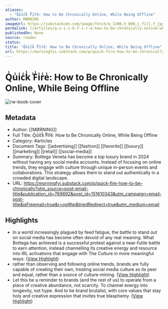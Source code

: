 ```yaml
---
aliases:
  - "Q̾u̾i̾c̾k̾ ̾F̾i̾r̾e̾: How to Be Chronically Online, While Being Offline"
author: MØRNING
imageUrl: https://substackcdn.com/image/fetch/w_1200,h_600,c_fill,f_jpg,q_auto:good,fl_progressive:steep,g_auto/https%3A%2F%2Fsubstack-post-media.s3.amazonaws.com%2Fpublic%2Fimages%2F9214dfa3-ba30-4a26-b130-f4c6d9be6cf9_1194x958.png
permalink: l/articles/q-u-i-c-k-f-i-r-e-how-to-be-chronically-online-while-being-offline
publishedOn: None
source: reader
status: 
title: "Q̾u̾i̾c̾k̾ ̾F̾i̾r̾e̾: How to Be Chronically Online, While Being Offline"
url: https://morningfyi.substack.com/p/quick-fire-how-to-be-chronically?utm_source=post-email-title&publication_id=769692&post_id=151610343&utm_campaign=email-post-title&isFreemail=true&r=og9hp&triedRedirect=true&utm_medium=email
---
```

# Q̾u̾i̾c̾k̾ ̾F̾i̾r̾e̾: How to Be Chronically Online, While Being Offline

![rw-book-cover](https://substackcdn.com/image/fetch/w_1200,h_600,c_fill,f_jpg,q_auto:good,fl_progressive:steep,g_auto/https%3A%2F%2Fsubstack-post-media.s3.amazonaws.com%2Fpublic%2Fimages%2F9214dfa3-ba30-4a26-b130-f4c6d9be6cf9_1194x958.png)

## Metadata

- Author: [[MØRNING]]
- Full Title: Q̾u̾i̾c̾k̾ ̾F̾i̾r̾e̾: How to Be Chronically Online, While Being Offline
- Category: #articles
- Document Tags: [[advertising]] [[fashion]] [[favorite]] [[luxury]] [[marketing]] [[retail]] [[social-media]]
- Summary: Bottega Veneta has become a top luxury brand in 2024 without having any social media accounts. Instead of focusing on online trends, they engage with culture through unique in-person events and collaborations. This strategy allows them to stand out authentically in a crowded digital landscape.
- URL: https://morningfyi.substack.com/p/quick-fire-how-to-be-chronically?utm_source=post-email-title&publication_id=769692&post_id=151610343&utm_campaign=email-post-title&isFreemail=true&r=og9hp&triedRedirect=true&utm_medium=email

## Highlights

- In a world increasingly plagued by feed fatigue, the battle to stand out on social media has become often devoid of any real meaning. What Bottega has achieved is a successful protest against a near-futile battle to earn attention, instead channelling its creative energy and resource into IRL activations that engage with The Culture in more meaningful ways. ([View Highlight](https://read.readwise.io/read/01jgbnvwpc72nb80q2473vfwyr))
- rather than observing and following online trends, brands are fully capable of creating their own, treating social media culture as its peer and equal, rather than a source of culture-mining. ([View Highlight](https://read.readwise.io/read/01jgbnxdmwhpeyrn11yjdbp3bg))
- Let this be a reminder to brands (and the rest of us) to operate from a place of creative abundance, not scarcity. To channel energy into longevity, not hype. And to be brand brutalist, with core values that stay holy and creative expression that invites true blasphemy. ([View Highlight](https://read.readwise.io/read/01jgbny12a10j8a11nsk631756))
